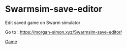 # Swarmsim-save-editor
Edit saved game on Swarm simulator

Go to : https://morgan-simon.xyz/Swarmsim-save-editor/


[Game](https://swarmsim.github.io "The Game")
